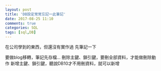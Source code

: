 ```yaml
---
layout: post
title: 'DB設定常常忘記一此筆記'
date: 2017-08-25 11:10
comments: true
categories: SQL
tags: [sql,DB]
---
```

在公司學到的東西，但還沒有實作過
先筆記一下

<!--more-->

要做blog移轉，筆記先存檔...
刪除主鍵、鎖引鍵，要刪全部資料，才能做刪除動作
新增主鍵、鎖引鍵，聽說DB10才不用刪資料，就可以新增

